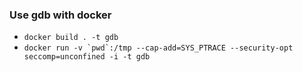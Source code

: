 ### Use gdb with docker 

- `docker build . -t gdb`
- ``` docker run -v `pwd`:/tmp --cap-add=SYS_PTRACE --security-opt seccomp=unconfined -i -t gdb ```
